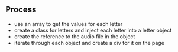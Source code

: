## Process

* use an array to get the values for each letter
* create a class for letters and inject each letter into a letter object
* create the reference to the audio file in the object
* iterate through each object and create a div for it on the page


